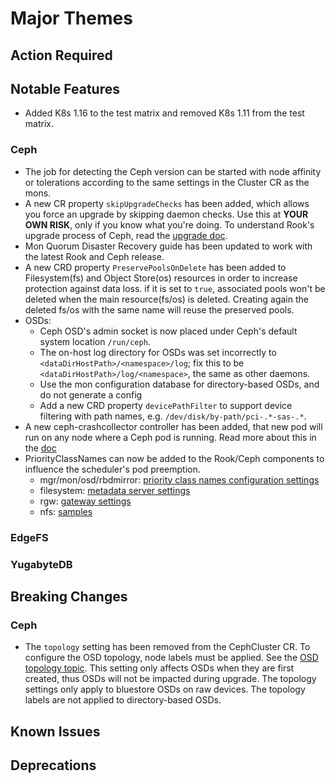 # Major Themes

## Action Required

## Notable Features
- Added K8s 1.16 to the test matrix and removed K8s 1.11 from the test matrix.

### Ceph

- The job for detecting the Ceph version can be started with node affinity or tolerations according to the same settings in the Cluster CR as the mons.
- A new CR property `skipUpgradeChecks` has been added, which allows you force an upgrade by skipping daemon checks. Use this at **YOUR OWN RISK**, only if you know what you're doing. To understand Rook's upgrade process of Ceph, read the [upgrade doc](Documentation/ceph-upgrade.html#ceph-version-upgrades).
- Mon Quorum Disaster Recovery guide has been updated to work with the latest Rook and Ceph release.
- A new CRD property `PreservePoolsOnDelete` has been added to Filesystem(fs) and Object Store(os) resources in order to increase protection against data loss. if it is set to `true`, associated pools won't be deleted when the main resource(fs/os) is deleted. Creating again the deleted fs/os with the same name will reuse the preserved pools.
- OSDs:
  - Ceph OSD's admin socket is now placed under Ceph's default system location `/run/ceph`.
  - The on-host log directory for OSDs was set incorrectly to `<dataDirHostPath>/<namespace>/log`;
    fix this to be `<dataDirHostPath>/log/<namespace>`, the same as other daemons.
  - Use the mon configuration database for directory-based OSDs, and do not generate a config
  - Add a new CRD property `devicePathFilter` to support device filtering with path names, e.g. `/dev/disk/by-path/pci-.*-sas-.*`.
- A new ceph-crashcollector controller has been added, that new pod will run on any node where a Ceph pod is running. Read more about this in the [doc](Documentation/ceph-cluster-crd.html#cluster-wide-resources-configuration-settings)
- PriorityClassNames can now be added to the Rook/Ceph components to influence the scheduler's pod preemption.
  - mgr/mon/osd/rbdmirror: [priority class names configuration settings](Documentation/ceph-cluster-crd.md#priority-class-names-configuration-settings)
  - filesystem: [metadata server settings](Documentation/ceph-filesystem-crd.md#metadata-server-settings)
  - rgw: [gateway settings](Documentation/ceph-object-store-crd.md#gateway-settings)    
  - nfs: [samples](Documentation/ceph-nfs-crd.md#samples)

### EdgeFS


### YugabyteDB



## Breaking Changes

### Ceph
- The `topology` setting has been removed from the CephCluster CR. To configure the OSD topology, node labels must be applied.
See the [OSD topology topic](ceph-cluster-crd.md#osd-topology). This setting only affects OSDs when they are first created, thus OSDs will not be impacted during upgrade.
The topology settings only apply to bluestore OSDs on raw devices. The topology labels are not applied to directory-based OSDs.


## Known Issues

### <Storage Provider>


## Deprecations

### <Storage Provider>
